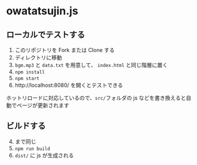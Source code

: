 # owatatsujin.js

## ローカルでテストする

1. このリポジトリを Fork または Clone する
2. ディレクトリに移動
3. `bgm.mp3` と `data.txt` を用意して、 `index.html` と同じ階層に置く
4. `npm install`
5. `npm start`
6. http://localhost:8080/ を開くとテストできる

ホットリロードに対応しているので、`src/`フォルダの js などを書き換えると自動でページが更新されます

## ビルドする

4. まで同じ
5. `npm run build`
6. `dist/` に js が生成される
